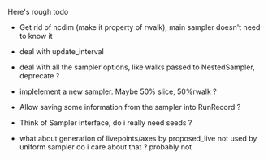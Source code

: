 Here's rough todo

* Get rid of ncdim (make it property of rwalk), main sampler doesn't need to know it

* deal with update_interval

* deal with all the sampler options, like walks passed to NestedSampler, deprecate  ?

* implelement a new sampler. Maybe 50% slice, 50%rwalk ?

* Allow saving some information from the sampler into RunRecord ?

* Think of Sampler interface, do i really need seeds ?

* what about generation of livepoints/axes by proposed_live not used by uniform sampler
do i care about that ? probably not 
